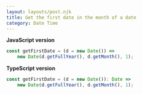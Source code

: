 ```yaml
---
layout: layouts/post.njk
title: Get the first date in the month of a date
category: Date Time
---
```


**JavaScript version**

```js
const getFirstDate = (d = new Date()) =>
	new Date(d.getFullYear(), d.getMonth(), 1);
```

**TypeScript version**

```js
const getFirstDate = (d = new Date()): Date =>
	new Date(d.getFullYear(), d.getMonth(), 1);
```
